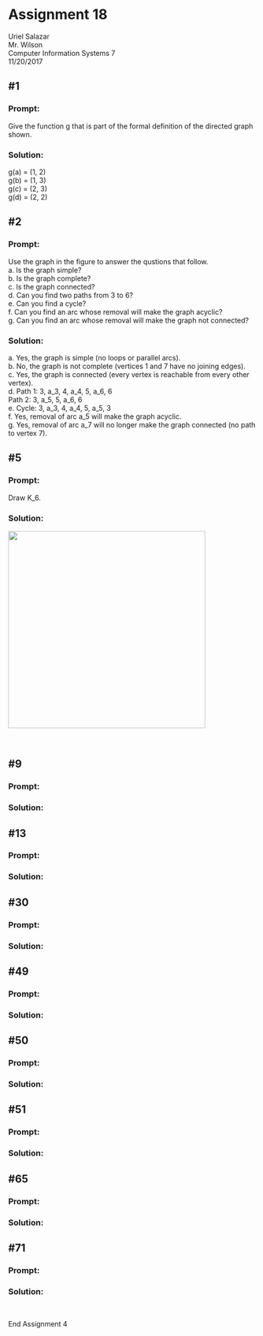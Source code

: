 # Assignment 18
Uriel Salazar  
Mr. Wilson  
Computer Information Systems 7  
11/20/2017


## &#35;1

### Prompt:

Give the function g that is part of the formal definition of the directed graph shown.

### Solution:

g(a) = (1, 2)  
g(b) = (1, 3)  
g(c) = (2, 3)  
g(d) = (2, 2)  


## &#35;2

### Prompt:

Use the graph in the figure to answer the qustions that follow.  
a. Is the graph simple?  
b. Is the graph complete?  
c. Is the graph connected?  
d. Can you find two paths from 3 to 6?  
e. Can you find a cycle?  
f. Can you find an arc whose removal will make the graph acyclic?  
g. Can you find an arc whose removal will make the graph not connected?  

### Solution:

a. Yes, the graph is simple (no loops or parallel arcs).  
b. No, the graph is not complete (vertices 1 and 7 have no joining edges).  
c. Yes, the graph is connected (every vertex is reachable from every other vertex).  
d. Path 1: 3, a_3, 4, a_4, 5, a_6, 6  
Path 2: 3, a_5, 5, a_6, 6  
e. Cycle: 3, a_3, 4, a_4, 5, a_5, 3  
f. Yes, removal of arc a_5 will make the graph acyclic.  
g. Yes, removal of arc a_7 will no longer make the graph connected (no path to vertex 7).  

## &#35;5

### Prompt:

Draw K_6.

### Solution:

<img src="https://i.imgur.com/PKGBqoa.png" width="400" />

&nbsp;

## &#35;9

### Prompt:

### Solution:





## &#35;13

### Prompt:

### Solution:





## &#35;30

### Prompt:

### Solution:





## &#35;49

### Prompt:

### Solution:





## &#35;50

### Prompt:

### Solution:





## &#35;51

### Prompt:

### Solution:





## &#35;65

### Prompt:

### Solution:




## &#35;71

### Prompt:

### Solution:




&nbsp;

End Assignment 4
